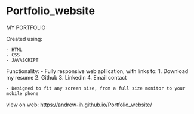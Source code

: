 # Portfolio_website

MY PORTFOLIO 

Created using:

    - HTML
    - CSS 
    - JAVASCRIPT


Functionality:
    - Fully responsive web apllication, with links to:
        1. Download my resume
        2. Github
        3. LinkedIn
        4. Email contact

    - Designed to fit any screen size, from a full size monitor to your mobile phone


view on web: https://andrew-ih.github.io/Portfolio_website/

